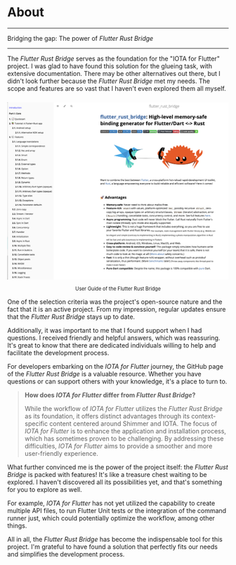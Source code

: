 # About

---

Bridging the gap: The power of _Flutter Rust Bridge_

---

The _Flutter Rust Bridge_ serves as the foundation for the "IOTA for Flutter" project. I was glad to have found this solution for the glueing task, with extensive documentation. There may be other alternatives out there, but I didn't look further because the _Flutter Rust Bridge_ met my needs. The scope and features are so vast that I haven't even explored them all myself.

###

<figure style="margin:0;"><img src="../../assets/frb.png" alt=""><figcaption style="font-size: 0.8em;text-align:center;"><p>User Guide of the Flutter Rust Bridge</p></figcaption></figure>

One of the selection criteria was the project's open-source nature and the fact that it is an active project. From my impression, regular updates ensure that the _Flutter Rust Bridge_ stays up to date.

Additionally, it was important to me that I found support when I had questions. I received friendly and helpful answers, which was reassuring. It's great to know that there are dedicated individuals willing to help and facilitate the development process.

For developers embarking on the _IOTA for Flutter_ journey, the GitHub page of the _Flutter Rust Bridge_ is a valuable resource. Whether you have questions or can support others with your knowledge, it's a place to turn to.

> **How does _IOTA for Flutter_ differ from _Flutter Rust Bridge_?**
>
> While the workflow of _IOTA for Flutter_ utilizes the _Flutter Rust Bridge_ as its foundation, it offers distinct advantages through its context-specific content centered around Shimmer and IOTA. The focus of _IOTA for Flutter_ is to enhance the application and installation process, which has sometimes proven to be challenging. By addressing these difficulties, _IOTA for Flutter_ aims to provide a smoother and more user-friendly experience.

What further convinced me is the power of the project itself: the _Flutter Rust Bridge_ is packed with features! It's like a treasure chest waiting to be explored. I haven't discovered all its possibilities yet, and that's something for you to explore as well.

For example, _IOTA for Flutter_ has not yet utilized the capability to create multiple API files, to run Flutter Unit tests or the integration of the command runner just, which could potentially optimize the workflow, among other things.

All in all, the _Flutter Rust Bridge_ has become the indispensable tool for this project. I'm grateful to have found a solution that perfectly fits our needs and simplifies the development process.
